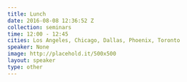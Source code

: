 ```yaml
---
title: Lunch
date: 2016-08-08 12:36:52 Z
collection: seminars
time: 12:00 - 12:45
cities: Los Angeles, Chicago, Dallas, Phoenix, Toronto
speaker: None
image: http://placehold.it/500x500
layout: speaker
type: other
---
```

